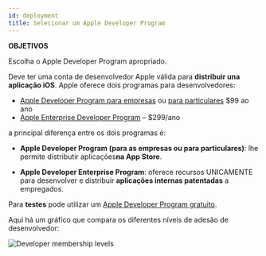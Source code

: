 ```yaml
---
id: deployment
title: Selecionar um Apple Developer Program
---
```


<div class = "objectives"> 

**OBJETIVOS**

Escolha o Apple Developer Program apropriado.</div> 

Deve ter uma conta de desenvolvedor Apple válida para **distribuir una aplicação iOS**. Apple oferece dois programas para desenvolvedores:

* [Apple Developer Program para empresas](register-apple-developer-program-organization.html) ou [para particulares](register-apple-developer-program-individual.html) $99 ao ano 
* [Apple Enterprise Developer Program](register-apple-developer-enterprise-program.html) – $299/ano

a principal diferença entre os dois programas é:

* **Apple Developer Program (para as empresas ou para particulares)**: lhe permite distributir aplicações**na App Store**.

* **Apple Developer Enterprise Program**: oferece recursos UNICAMENTE para desenvolver e distribuir **aplicações internas patentadas** a empregados.

Para **testes** pode utilizar um [Apple Developer Program gratuito](free-developer-account.html).

Aqui há um gráfico que compara os diferentes níveis de adesão de desenvolvedor:

![Developer membership levels](assets/en/test-build/FreeTestingAppleDeveloperAccount.png)